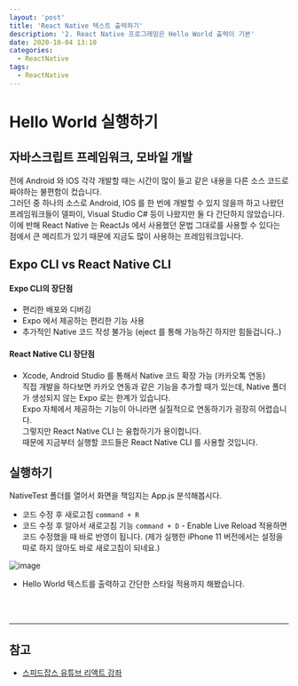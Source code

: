 ```yaml
---
layout: 'post'
title: 'React Native 텍스트 출력하기'
description: '2. React Native 프로그래밍은 Hello World 출력이 기본'
date: 2020-10-04 13:10
categories:
  - ReactNative
tags:
  - ReactNative
---
```


# Hello World 실행하기
## 자바스크립트 프레임워크, 모바일 개발
전에 Android 와 IOS 각각 개발할 때는 시간이 많이 들고 같은 내용을 다른 소스 코드로 짜야하는 불편함이 컸습니다.   
그러던 중 하나의 소스로 Android, IOS 를 한 번에 개발할 수 있지 않을까 하고 나왔던 프레임워크들이 델파이, Visual Studio C# 등이 나왔지만 둘 다 간단하지 않았습니다.    
이에 반해 React Native 는 ReactJs 에서 사용했던 문법 그대로를 사용할 수 있다는 점에서 큰 메리트가 있기 때문에 지금도 많이 사용하는 프레임워크입니다.  


## Expo CLI vs React Native CLI
#### Expo CLI의 장단점  
* 편리한 배포와 디버깅
* Expo 에서 제공하는 편리한 기능 사용 
* 추가적인 Native 코드 작성 불가능 (eject 를 통해 가능하긴 하지만 힘들겁니다..)

#### React Native CLI 장단점
* Xcode, Android Studio 를 통해서 Native 코드 확장 가능 (카카오톡 연동)   
직접 개발을 하다보면 카카오 연동과 같은 기능을 추가할 때가 있는데, Native 폴더가 생성되지 않는 Expo 로는 한계가 있습니다.   
Expo 자체에서 제공하는 기능이 아니라면 실질적으로 연동하기가 굉장히 어렵습니다.   
그렇지만 React Native CLI 는 융합하기가 용이합니다.   
때문에 지금부터 실행할 코드들은 React Native CLI 를 사용할 것입니다. 

## 실행하기
NativeTest 폴더를 열어서 화면을 책임지는 App.js 분석해봅시다.   

* 코드 수정 후 새로고침 `command + R`
* 코드 수정 후 알아서 새로고침 기능 `command + D` - Enable Live Reload 적용하면 코드 수정했을 때 바로 반영이 됩니다. (제가 실행한 iPhone 11 버전에서는 설정을 따로 하지 않아도 바로 새로고침이 되네요.)


![image](https://postfiles.pstatic.net/MjAyMDEwMDRfMTIy/MDAxNjAxNzg4OTk1NDMw.sGojKdOlewQZq7ipLfPMWxjgRqgM5r30zNrVASOjqzsg.z2MoI80VNwzcujVkSHjsAwaybNMuFdEN_zNRO2Yrwr4g.PNG.kid0739/Screenshot_at_Oct_04_14-21-31.png?type=w966)
* Hello World 텍스트를 출력하고 간단한 스타일 적용까지 해봤습니다.

<br/><br/>


***
## 참고
* [스피드잡스 유튜브 리액트 강좌](https://youtu.be/Sr5UOR4llXY)
